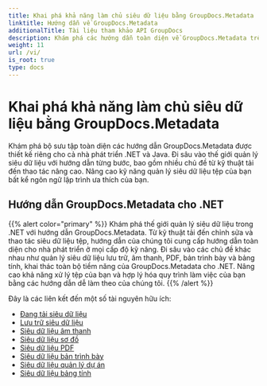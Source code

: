 ```yaml
---
title: Khai phá khả năng làm chủ siêu dữ liệu bằng GroupDocs.Metadata
linktitle: Hướng dẫn về GroupDocs.Metadata
additionalTitle: Tài liệu tham khảo API GroupDocs
description: Khám phá các hướng dẫn toàn diện về GroupDocs.Metadata trên các nền tảng. Quản lý siêu dữ liệu thành thạo trong .NET và Java một cách dễ dàng.
weight: 11
url: /vi/
is_root: true
type: docs
---
```

# Khai phá khả năng làm chủ siêu dữ liệu bằng GroupDocs.Metadata


Khám phá bộ sưu tập toàn diện các hướng dẫn GroupDocs.Metadata được thiết kế riêng cho cả nhà phát triển .NET và Java. Đi sâu vào thế giới quản lý siêu dữ liệu với hướng dẫn từng bước, bao gồm nhiều chủ đề từ kỹ thuật tải đến thao tác nâng cao. Nâng cao kỹ năng quản lý siêu dữ liệu tệp của bạn bất kể ngôn ngữ lập trình ưa thích của bạn.

## Hướng dẫn GroupDocs.Metadata cho .NET
{{% alert color="primary" %}}
Khám phá thế giới quản lý siêu dữ liệu trong .NET với hướng dẫn GroupDocs.Metadata. Từ kỹ thuật tải đến chỉnh sửa và thao tác siêu dữ liệu tệp, hướng dẫn của chúng tôi cung cấp hướng dẫn toàn diện cho nhà phát triển ở mọi cấp độ kỹ năng. Đi sâu vào các chủ đề khác nhau như quản lý siêu dữ liệu lưu trữ, âm thanh, PDF, bản trình bày và bảng tính, khai thác toàn bộ tiềm năng của GroupDocs.Metadata cho .NET. Nâng cao khả năng xử lý tệp của bạn và hợp lý hóa quy trình làm việc của bạn bằng các hướng dẫn dễ làm theo của chúng tôi.
{{% /alert %}}

Đây là các liên kết đến một số tài nguyên hữu ích:
 
- [Đang tải siêu dữ liệu](./net/metadata-loading/)
- [Lưu trữ siêu dữ liệu](./net/archive-metadata/)
- [Siêu dữ liệu âm thanh](./net/audio-metadata/)
- [Siêu dữ liệu sơ đồ](./net/diagram-metadata/)
- [Siêu dữ liệu PDF](./net/pdf-metadata/)
- [Siêu dữ liệu bản trình bày](./net/presentation-metadata/)
- [Siêu dữ liệu quản lý dự án](./net/project-management-metadata/)
- [Siêu dữ liệu bảng tính](./net/spreadsheet-metadata/)



